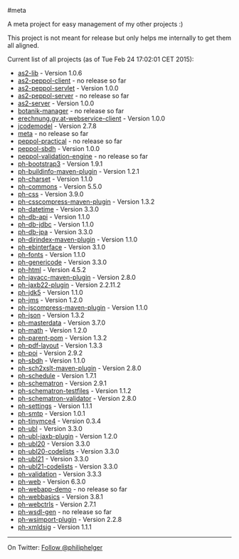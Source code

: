 #meta

A meta project for easy management of my other projects :)

This project is not meant for release but only helps me internally to get them all aligned.

Current list of all projects (as of Tue Feb 24 17:02:01 CET 2015):

 * [as2-lib](https://github.com/phax/as2-lib) - Version 1.0.6
 * [as2-peppol-client](https://github.com/phax/as2-peppol-client) - no release so far
 * [as2-peppol-servlet](https://github.com/phax/as2-peppol-servlet) - Version 1.0.0
 * [as2-peppol-server](https://github.com/phax/as2-peppol-server) - no release so far
 * [as2-server](https://github.com/phax/as2-server) - Version 1.0.0
 * [botanik-manager](https://github.com/phax/botanik-manager) - no release so far
 * [erechnung.gv.at-webservice-client](https://github.com/phax/erechnung.gv.at-webservice-client) - Version 1.0.0
 * [jcodemodel](https://github.com/phax/jcodemodel) - Version 2.7.8
 * [meta](https://github.com/phax/meta) - no release so far
 * [peppol-practical](https://github.com/phax/peppol-practical) - no release so far
 * [peppol-sbdh](https://github.com/phax/peppol-sbdh) - Version 1.0.0
 * [peppol-validation-engine](https://github.com/phax/peppol-validation-engine) - no release so far
 * [ph-bootstrap3](https://github.com/phax/ph-bootstrap3) - Version 1.9.1
 * [ph-buildinfo-maven-plugin](https://github.com/phax/ph-buildinfo-maven-plugin) - Version 1.2.1
 * [ph-charset](https://github.com/phax/ph-charset) - Version 1.1.0
 * [ph-commons](https://github.com/phax/ph-commons) - Version 5.5.0
 * [ph-css](https://github.com/phax/ph-css) - Version 3.9.0
 * [ph-csscompress-maven-plugin](https://github.com/phax/ph-csscompress-maven-plugin) - Version 1.3.2
 * [ph-datetime](https://github.com/phax/ph-datetime) - Version 3.3.0
 * [ph-db-api](https://github.com/phax/ph-db-api) - Version 1.1.0
 * [ph-db-jdbc](https://github.com/phax/ph-db-jdbc) - Version 1.1.0
 * [ph-db-jpa](https://github.com/phax/ph-db-jpa) - Version 3.3.0
 * [ph-dirindex-maven-plugin](https://github.com/phax/ph-dirindex-maven-plugin) - Version 1.1.0
 * [ph-ebinterface](https://github.com/phax/ph-ebinterface) - Version 3.1.0
 * [ph-fonts](https://github.com/phax/ph-fonts) - Version 1.1.0
 * [ph-genericode](https://github.com/phax/ph-genericode) - Version 3.3.0
 * [ph-html](https://github.com/phax/ph-html) - Version 4.5.2
 * [ph-javacc-maven-plugin](https://github.com/phax/ph-javacc-maven-plugin) - Version 2.8.0
 * [ph-jaxb22-plugin](https://github.com/phax/ph-jaxb22-plugin) - Version 2.2.11.2
 * [ph-jdk5](https://github.com/phax/ph-jdk5) - Version 1.1.0
 * [ph-jms](https://github.com/phax/ph-jms) - Version 1.2.0
 * [ph-jscompress-maven-plugin](https://github.com/phax/ph-jscompress-maven-plugin) - Version 1.1.0
 * [ph-json](https://github.com/phax/ph-json) - Version 1.3.2
 * [ph-masterdata](https://github.com/phax/ph-masterdata) - Version 3.7.0
 * [ph-math](https://github.com/phax/ph-math) - Version 1.2.0
 * [ph-parent-pom](https://github.com/phax/ph-parent-pom) - Version 1.3.2
 * [ph-pdf-layout](https://github.com/phax/ph-pdf-layout) - Version 1.3.3
 * [ph-poi](https://github.com/phax/ph-poi) - Version 2.9.2
 * [ph-sbdh](https://github.com/phax/ph-sbdh) - Version 1.1.0
 * [ph-sch2xslt-maven-plugin](https://github.com/phax/ph-sch2xslt-maven-plugin) - Version 2.8.0
 * [ph-schedule](https://github.com/phax/ph-schedule) - Version 1.7.1
 * [ph-schematron](https://github.com/phax/ph-schematron) - Version 2.9.1
 * [ph-schematron-testfiles](https://github.com/phax/ph-schematron-testfiles) - Version 1.1.2
 * [ph-schematron-validator](https://github.com/phax/ph-schematron-validator) - Version 2.8.0
 * [ph-settings](https://github.com/phax/ph-settings) - Version 1.1.1
 * [ph-smtp](https://github.com/phax/ph-smtp) - Version 1.0.1
 * [ph-tinymce4](https://github.com/phax/ph-tinymce4) - Version 0.3.4
 * [ph-ubl](https://github.com/phax/ph-ubl) - Version 3.3.0
 * [ph-ubl-jaxb-plugin](https://github.com/phax/ph-ubl-jaxb-plugin) - Version 1.2.0
 * [ph-ubl20](https://github.com/phax/ph-ubl20) - Version 3.3.0
 * [ph-ubl20-codelists](https://github.com/phax/ph-ubl20-codelists) - Version 3.3.0
 * [ph-ubl21](https://github.com/phax/ph-ubl21) - Version 3.3.0
 * [ph-ubl21-codelists](https://github.com/phax/ph-ubl21-codelists) - Version 3.3.0
 * [ph-validation](https://github.com/phax/ph-validation) - Version 3.3.3
 * [ph-web](https://github.com/phax/ph-web) - Version 6.3.0
 * [ph-webapp-demo](https://github.com/phax/ph-webapp-demo) - no release so far
 * [ph-webbasics](https://github.com/phax/ph-webbasics) - Version 3.8.1
 * [ph-webctrls](https://github.com/phax/ph-webctrls) - Version 2.7.1
 * [ph-wsdl-gen](https://github.com/phax/ph-wsdl-gen) - no release so far
 * [ph-wsimport-plugin](https://github.com/phax/ph-wsimport-plugin) - Version 2.2.8
 * [ph-xmldsig](https://github.com/phax/ph-xmldsig) - Version 1.1.1

---

On Twitter: <a href="https://twitter.com/philiphelger">Follow @philiphelger</a>
